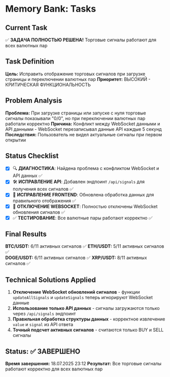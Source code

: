 # Memory Bank: Tasks

## Current Task
✅ **ЗАДАЧА ПОЛНОСТЬЮ РЕШЕНА!** Торговые сигналы работают для всех валютных пар

## Task Definition
**Цель:** Исправить отображение торговых сигналов при загрузке страницы и переключении валютных пар
**Приоритет:** ВЫСОКИЙ - КРИТИЧЕСКАЯ ФУНКЦИОНАЛЬНОСТЬ

## Problem Analysis
**Проблема:** При загрузке страницы или запуске с нуля торговые сигналы показывали "0/0", но при переключении валютных пар работали корректно
**Причина:** Конфликт между WebSocket данными и API данными - WebSocket перезаписывал данные API каждые 5 секунд
**Последствия:** Пользователь не видел актуальные сигналы при первом открытии

## Status Checklist
- [x] 🔍 **ДИАГНОСТИКА**: Найдена проблема с конфликтом WebSocket и API данных ✅
- [x] 🛠️ **ИСПРАВЛЕНИЕ API**: Добавлен эндпоинт `/api/signals` для получения всех сигналов ✅
- [x] 🔧 **ИСПРАВЛЕНИЕ FRONTEND**: Обновлена обработка данных для правильного отображения ✅
- [x] 🚫 **ОТКЛЮЧЕНИЕ WEBSOCKET**: Полностью отключены WebSocket обновления сигналов ✅
- [x] ✅ **ТЕСТИРОВАНИЕ**: Все валютные пары работают корректно ✅

## Final Results
**BTC/USDT:** 6/11 активных сигналов ✅
**ETH/USDT:** 5/11 активных сигналов ✅  
**DOGE/USDT:** 6/11 активных сигналов ✅
**XRP/USDT:** 8/11 активных сигналов ✅

## Technical Solutions Applied
1. **Отключение WebSocket обновлений сигналов** - функции `updateAllSignals` и `updateSignals` теперь игнорируют WebSocket данные
2. **Использование только API данных** - сигналы загружаются только через `/api/signals` эндпоинт
3. **Правильная обработка структуры данных** - корректное извлечение `value` и `signal` из API ответа
4. **Точный подсчет активных сигналов** - считаются только BUY и SELL сигналы

## Status: ✅ ЗАВЕРШЕНО
**Время завершения:** 18.07.2025 23:12
**Результат:** Все торговые сигналы работают корректно для всех валютных пар 